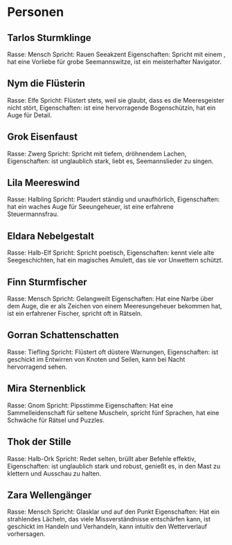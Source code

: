 # Personen

## Tarlos Sturmklinge

Rasse: Mensch
Spricht: Rauen Seeakzent
Eigenschaften: Spricht mit einem , hat eine Vorliebe für grobe Seemannswitze, ist ein meisterhafter Navigator.

## Nym die Flüsterin

Rasse: Elfe
Spricht: Flüstert stets, weil sie glaubt, dass es die Meeresgeister nicht stört,
Eigenschaften: ist eine hervorragende Bogenschützin, hat ein Auge für Detail.

## Grok Eisenfaust

Rasse: Zwerg
Spricht: Spricht mit tiefem, dröhnendem Lachen,
Eigenschaften: ist unglaublich stark, liebt es, Seemannslieder zu singen.

## Lila Meereswind

Rasse: Halbling
Spricht: Plaudert ständig und unaufhörlich,
Eigenschaften: hat ein waches Auge für Seeungeheuer, ist eine erfahrene Steuermannsfrau.

## Eldara Nebelgestalt

Rasse: Halb-Elf
Spricht: Spricht poetisch,
Eigenschaften: kennt viele alte Seegeschichten, hat ein magisches Amulett, das sie vor Unwettern schützt.

## Finn Sturmfischer

Rasse: Mensch
Spricht: Gelangweilt
Eigenschaften: Hat eine Narbe über dem Auge, die er als Zeichen von einem Meeresungeheuer bekommen hat, ist ein erfahrener Fischer, spricht oft in Rätseln.

## Gorran Schattenschatten

Rasse: Tiefling
Spricht: Flüstert oft düstere Warnungen,
Eigenschaften: ist geschickt im Entwirren von Knoten und Seilen, kann bei Nacht hervorragend sehen.

## Mira Sternenblick

Rasse: Gnom
Spricht: Pipsstimme
Eigenschaften: Hat eine Sammelleidenschaft für seltene Muscheln, spricht fünf Sprachen, hat eine Schwäche für Rätsel und Puzzles.

## Thok der Stille

Rasse: Halb-Ork
Spricht: Redet selten, brüllt aber Befehle effektiv,
Eigenschaften: ist unglaublich stark und robust, genießt es, in den Mast zu klettern und Ausschau zu halten.

## Zara Wellengänger

Rasse: Mensch
Spricht: Glasklar und auf den Punkt
Eigenschaften: Hat ein strahlendes Lächeln, das viele Missverständnisse entschärfen kann, ist geschickt im Handeln und Verhandeln, kann intuitiv den Wetterverlauf vorhersagen.

